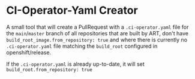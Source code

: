 # CI-Operator-Yaml Creator

A small tool that will create a PullRequest with a `.ci-operator.yaml` file for the `main`/`master` branch of all repositories
that are built by ART, don't have `build_root_image.from_repository: true` and where there is currently no `.ci-operator.yaml`
file matching the `build_root` configured in openshift/release.

If the `.ci-operator.yaml` is already up-to-date, it will set `build_root.from_repository: true`
